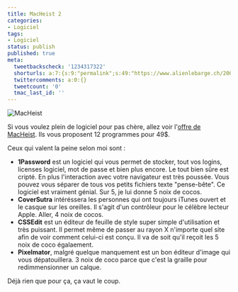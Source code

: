 ```yaml
---
title: MacHeist 2
categories:
- Logiciel
tags:
- Logiciel
status: publish
published: true
meta:
  tweetbackscheck: '1234317322'
  shorturls: a:7:{s:9:"permalink";s:49:"https://www.alienlebarge.ch/2008/01/20/macheist-2/";s:7:"tinyurl";s:25:"https://tinyurl.com/d37elq";s:4:"isgd";s:17:"https://is.gd/j7cJ";s:5:"bitly";s:20:"https://bit.ly/3xVJhQ";s:5:"snipr";s:22:"https://snipr.com/bnuv0";s:5:"snurl";s:22:"https://snurl.com/bnuv0";s:7:"snipurl";s:24:"https://snipurl.com/bnuv0";}
  twittercomments: a:0:{}
  tweetcount: '0'
  tmac_last_id: ''
---
```

<img src="https://dlgjp9x71cipk.cloudfront.net/2008/01/macheist2.png" alt="MacHeist" />

Si vous voulez plein de logiciel pour pas chère, allez voir l'<a href="https://www.macheist.com/buy/invite/38612" title="l'offre macheist">offre de MacHeist</a>. Ils vous proposent 12 programmes pour 49$.

<!--more-->

Ceux qui valent la peine selon moi sont :
<ul>
	<li><strong>1Password</strong> est un logiciel qui vous permet de stocker, tout vos logins, licenses logiciel, mot de passe et bien plus encore. Le tout bien sûre est cripté. En plus l'interaction avec votre navigateur est très poussée. Vous pouvez vous séparer de tous vos petits fichiers texte "pense-bête".
Ce logiciel est vraiment génial. Sur 5, je lui donne 5 noix de cocos.</li>
	<li><strong>CoverSutra</strong> intéréssera les personnes qui ont toujours iTunes ouvert et le casque sur les oreilles. Il s'agit d'un contrôleur pour le célèbre lecteur Apple.
Aller, 4 noix de cocos.</li>
	<li><strong>CSSEdit</strong> est un éditeur de feuille de style super simple d'utilisation et très puissant. Il permet même de passer au rayon X n'importe quel site afin de voir comment celui-ci est conçu.
Il va de soit qu'il reçoit les 5 noix de coco égalaement.</li>
	<li><strong>Pixelmator</strong>, malgré quelque manquement est un bon éditeur d'image qui vous dépatouillera.
3 noix de coco parce que c'est la graille pour redimmensionner un calque.</li>
</ul>
Déjà rien que pour ça, ça vaut le coup.
